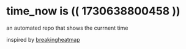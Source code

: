 # time_now is (( 1730638800458 ))

an automated repo that shows the currnent time

inspired by [breakingheatmap](https://github.com/breakingheatmap/breakingheatmap)